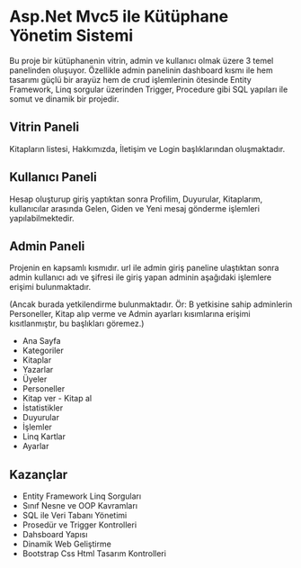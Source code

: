 # Asp.Net Mvc5 ile Kütüphane Yönetim Sistemi

Bu proje bir kütüphanenin vitrin, admin ve kullanıcı olmak üzere 3 temel panelinden oluşuyor. Özellikle admin panelinin dashboard kısmı ile hem tasarımı güçlü bir arayüz hem de crud işlemlerinin ötesinde Entity Framework, Linq sorgular üzerinden Trigger, Procedure gibi SQL yapıları ile somut ve dinamik bir projedir.

## Vitrin Paneli
Kitapların listesi, Hakkımızda, İletişim ve Login başlıklarından oluşmaktadır.

## Kullanıcı Paneli 
Hesap oluşturup giriş yaptıktan sonra Profilim, Duyurular, Kitaplarım, kullanıcılar arasında Gelen, Giden ve Yeni mesaj gönderme işlemleri yapılabilmektedir. 

## Admin Paneli 
Projenin en kapsamlı kısmıdır. url ile admin giriş paneline ulaştıktan sonra admin kullanıcı adı ve şifresi ile giriş yapan adminin aşağıdaki işlemlere erişimi bulunmaktadır.

(Ancak burada yetkilendirme bulunmaktadır. Ör: B yetkisine sahip adminlerin Personeller, Kitap alıp verme ve Admin ayarları kısımlarına erişimi kısıtlanmıştır, bu başlıkları göremez.)

- Ana Sayfa
- Kategoriler
- Kitaplar
- Yazarlar
- Üyeler
- Personeller
- Kitap ver - Kitap al
- İstatistikler
- Duyurular
- İşlemler
- Linq Kartlar
- Ayarlar


## Kazançlar 
- Entity Framework Linq Sorguları
- Sınıf Nesne ve OOP Kavramları
- SQL ile Veri Tabanı Yönetimi
- Prosedür ve Trigger Kontrolleri
- Dahsboard Yapısı
- Dinamik Web Geliştirme
- Bootstrap Css Html Tasarım Kontrolleri
